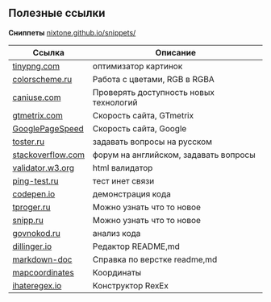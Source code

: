 ## Полезные ссылки
__Сниппеты__ [nixtone.github.io/snippets/](https://nixtone.github.io/snippets/)  

Ссылка | Описание
-------|---------
[tinypng.com](https://tinypng.com/) | оптимизатор картинок
[colorscheme.ru](https://colorscheme.ru/color-converter.html) | Работа с цветами, RGB в RGBA
[caniuse.com](https://caniuse.com/) | Проверять доступность новых технологий
[gtmetrix.com](https://gtmetrix.com/) | Скорость сайта, GTmetrix
[GooglePageSpeed](http://developers.google.com/speed/pagespeed/insights/) | Скорость сайта, Google
[toster.ru](https://toster.ru/) | задавать вопросы на русском
[stackoverflow.com](https://stackoverflow.com/) | форум на английском, задавать вопросы
[validator.w3.org](https://validator.w3.org/) | html валидатор
[ping-test.ru](http://ping-test.ru/) | тест инет связи
[codepen.io](https://codepen.io/) | демонстрация кода
[tproger.ru](https://tproger.ru/) | Можно узнать что то новое
[snipp.ru](https://snipp.ru/) | Можно узнать что то новое
[govnokod.ru](http://govnokod.ru/) | анализ кода
[dillinger.io](https://dillinger.io/) | Редактор README,md
[markdown-doc](https://github.com/OlgaVlasova/markdown-doc) | Справка по верстке readme,md
[mapcoordinates](https://www.mapcoordinates.net/ru) | Координаты
[ihateregex.io](https://ihateregex.io) | Конструктор RexEx
